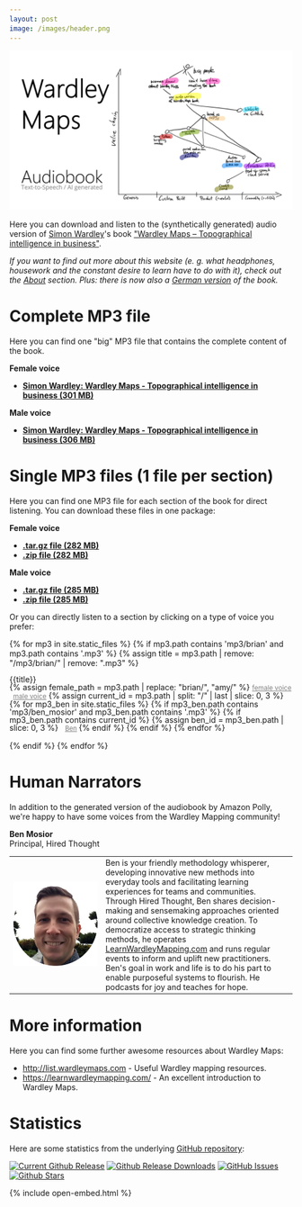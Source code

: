 ```yaml
---
layout: post
image: /images/header.png
---
```



![A Wardley Map sketch that characterizes the main ideas about this audiobook version of Simon Wardley's book.](images/header.png)

Here you can download and listen to the (synthetically generated) audio version of [Simon Wardley](https://twitter.com/swardley)'s book ["Wardley Maps &ndash; Topographical intelligence in business"](https://medium.com/wardleymaps).

_If you want to find out more about this website (e. g. what headphones, housework and the constant desire to learn have to do with it), check out the [About](./about/) section. Plus: there is now also a [German version](https://feststelltaste.github.io/wardley-maps-hoerbuch/) of the book._

# Complete MP3 file

Here you can find one "big" MP3 file that contains the complete content of the book. 

**Female voice**  

* <b><a href="https://github.com/feststelltaste/wardley-maps-audiobook/releases/download/v1.1/Simon_Wardley_-_Wardley_Maps_-_Topographical_intelligence_in_business_v1.0-female.mp3">Simon Wardley: Wardley Maps - Topographical intelligence in business (301 MB)</a></b>

**Male voice** 

* <b><a href="https://github.com/feststelltaste/wardley-maps-audiobook/releases/download/v1.0/Simon_Wardley_-_Wardley_Maps_-_Topographical_intelligence_in_business_v1.0.mp3">Simon Wardley: Wardley Maps - Topographical intelligence in business (306 MB)</a></b>


# Single MP3 files (1 file per section)

Here you can find one MP3 file for each section of the book for direct listening. You can download these files in one package:

**Female voice**  
* [**.tar.gz file (282 MB)**](https://github.com/feststelltaste/wardley-maps-audiobook/releases/download/v0.1-female/wardley-maps-audiobook-v0.1-female.tar.gz)
* [**.zip file (282 MB)**](https://github.com/feststelltaste/wardley-maps-audiobook/releases/download/v0.1-female/wardley-maps-audiobook-v0.1-female.zip)

**Male voice**  
* [**.tar.gz file (285 MB)**](https://github.com/feststelltaste/wardley-maps-audiobook/releases/download/v1.0/wardley-maps-audiobook-v1.0.tar.gz)
* [**.zip file (285 MB)**](https://github.com/feststelltaste/wardley-maps-audiobook/releases/download/v1.0/wardley-maps-audiobook-v1.0.zip)

Or you can directly listen to a section by clicking on a type of voice you prefer:


{% for mp3 in site.static_files %}
{% if mp3.path contains 'mp3/brian' and mp3.path contains '.mp3' %}
{% assign title = mp3.path | remove: "/mp3/brian/" | remove: ".mp3" %}
<div class="title" style="padding-bottom: 15px; line-height: 100%;">{{title}}<br/>
{% assign female_path = mp3.path | replace: "brian/", "amy/" %}
<small>
<a class="female" style="color:grey" href="{{ site.baseurl }}{{ female_path | escape }}">female voice</a>
&nbsp;
<a class="male" style="color:grey"  href="{{ site.baseurl }}{{ mp3.path | escape }}">male voice</a></small>
{% assign current_id = mp3.path | split: "/" | last | slice: 0, 3 %}
{% for mp3_ben in site.static_files %}
{% if mp3_ben.path contains 'mp3/ben_mosior' and mp3_ben.path contains '.mp3' %}
{% if mp3_ben.path contains current_id  %}
{% assign ben_id = mp3_ben.path | slice: 0, 3 %}
&nbsp;
<small>
<a style="color:grey" href="{{ site.baseurl }}{{ mp3_ben.path | escape }}">Ben</a>
</small>
{% endif %}
{% endif %}
{% endfor %}
</div>
{% endif %}
{% endfor %}

# Human Narrators
In addition to the generated version of the audiobook by Amazon Polly, we're happy to have some voices from the Wardley Mapping community!


**Ben Mosior**  
Principal, Hired Thought <a href="https://twitter.com/HiredThought"><i class="fa fa-twitter"></i></a>

<table style="border:none;">
 <tr>
  <td style="border:none;" width="150px"><img src="mp3/ben_mosior/avatar.png" width="150" height="150"></td>
  <td style="border:none;" >
  Ben is your friendly methodology whisperer, developing innovative new methods into everyday tools and facilitating learning experiences for teams and communities. Through Hired Thought, Ben shares decision-making and sensemaking approaches oriented around collective knowledge creation. To democratize access to strategic thinking methods, he operates <a href="https://learnwardleymapping.com/">LearnWardleyMapping.com</a> and runs regular events to inform and uplift new practitioners. Ben's goal in work and life is to do his part to enable purposeful systems to flourish. He podcasts for joy and teaches for hope.
  </td>
 </tr>
</table>

# More information

Here you can find some further awesome resources about Wardley Maps:
- <http://list.wardleymaps.com> - Useful Wardley mapping resources.
- <https://learnwardleymapping.com/> - An excellent introduction to Wardley Maps.

# Statistics
Here are some statistics from the underlying [GitHub repository](https://github.com/feststelltaste/wardley-maps-audiobook/):

[![Current Github Release](https://img.shields.io/github/v/release/feststelltaste/wardley-maps-audiobook)](https://github.com/feststelltaste/wardley-maps-audiobook/releases)
[![Github Release Downloads](https://img.shields.io/github/downloads/feststelltaste/wardley-maps-audiobook/total?label=downloads%20%28since%20Feb%2011%2C%202021%29)](https://tooomm.github.io/github-release-stats/?username=feststelltaste&repository=wardley-maps-audiobook)
[![GitHub Issues](https://img.shields.io/github/issues-raw/feststelltaste/wardley-maps-audiobook)](https://github.com/feststelltaste/wardley-maps-audiobook/issues)
[![Github Stars](https://img.shields.io/github/stars/feststelltaste/wardley-maps-audiobook?style=social)](https://github.com/feststelltaste/wardley-maps-audiobook/stargazers)

{% include open-embed.html %}
